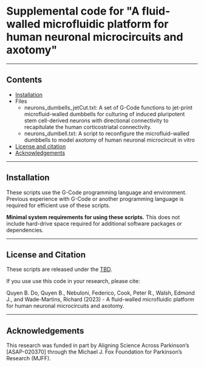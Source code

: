 # Supplemental code for "A fluid-walled microfluidic platform for human neuronal microcircuits and axotomy"

------------------
## Contents
* [Installation](#installation)
* Files
	* neurons_dumbells_jetCut.txt: A set of G-Code functions to jet-print microfluid-walled dumbbells for culturing of induced pluripotent stem cell-derived neurons with directional connectivity to recapitulate the human corticostriatal connectivity.
	* neurons_dumbell.txt: A script to reconfigure the microfluid-walled dumbbells to model axotomy of human neuronal microcircuit in vitro
* [License and citation](#license-and-citation)
* [Acknowledgements](#acknowledgements)

------------------
## Installation
These scripts use the G-Code programming language and environment. Previous experience with G-Code or another programming language is required for efficient use of these scripts.

**Minimal system requirements for using these scripts.** This does not include hard-drive space required for additional software packages or dependencies.

------------------
## License and Citation
These scripts are released under the [TBD](https://opensource.org/licenses/MIT).

If you use use this code in your research, please cite:

Quyen B. Do, Quyen B., Nebuloni, Federico, Cook, Peter R., Walsh, Edmond J., and Wade-Martins, Richard (2023) - A fluid-walled microfluidic platform for human neuronal microcircuits and axotomy.  

------------------
## Acknowledgements
This research was funded in part by Aligning Science Across Parkinson’s [ASAP-020370] through the Michael J. Fox Foundation for Parkinson’s Research (MJFF).
